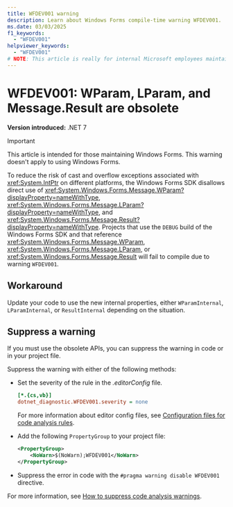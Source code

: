 ```yaml
---
title: WFDEV001 warning
description: Learn about Windows Forms compile-time warning WFDEV001. 'WParam', 'LParam', 'Result' are obsolete internally to Windows Forms.
ms.date: 03/03/2025
f1_keywords:
  - "WFDEV001"
helpviewer_keywords:
  - "WFDEV001"
# NOTE: This article is really for internal Microsoft employees maintaining Windows Forms
---
```

# WFDEV001: WParam, LParam, and Message.Result are obsolete

**Version introduced:** .NET 7

> [!IMPORTANT]
> This article is intended for those maintaining Windows Forms. This warning doesn't apply to using Windows Forms.

To reduce the risk of cast and overflow exceptions associated with <xref:System.IntPtr> on different platforms, the Windows Forms SDK disallows direct use of <xref:System.Windows.Forms.Message.WParam?displayProperty=nameWithType>, <xref:System.Windows.Forms.Message.LParam?displayProperty=nameWithType>, and <xref:System.Windows.Forms.Message.Result?displayProperty=nameWithType>. Projects that use the `DEBUG` build of the Windows Forms SDK and that reference <xref:System.Windows.Forms.Message.WParam>, <xref:System.Windows.Forms.Message.LParam>, or <xref:System.Windows.Forms.Message.Result> will fail to compile due to warning `WFDEV001`.

## Workaround

Update your code to use the new internal properties, either `WParamInternal`, `LParamInternal`, or `ResultInternal` depending on the situation.

## Suppress a warning

If you must use the obsolete APIs, you can suppress the warning in code or in your project file.

Suppress the warning with either of the following methods:

- Set the severity of the rule in the _.editorConfig_ file.

  ```ini
  [*.{cs,vb}]
  dotnet_diagnostic.WFDEV001.severity = none
  ```

  For more information about editor config files, see [Configuration files for code analysis rules](/dotnet/fundamentals/code-analysis/configuration-files).

- Add the following `PropertyGroup` to your project file:

  ```xml
  <PropertyGroup>
      <NoWarn>$(NoWarn);WFDEV001</NoWarn>
  </PropertyGroup>
  ```

- Suppress the error in code with the `#pragma warning disable WFDEV001` directive.

For more information, see [How to suppress code analysis warnings](/dotnet/fundamentals/code-analysis/suppress-warnings).
